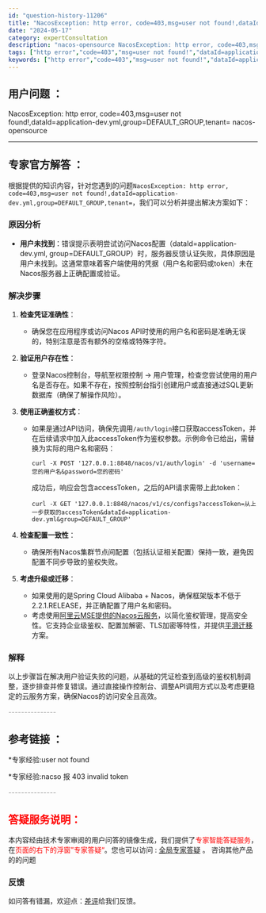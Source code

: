 ```yaml
---
id: "question-history-11206"
title: "NacosException: http error, code=403,msg=user not found!,dataId=application-dev.yml,group=DEFAULT_GROUP,tenant= nacos-opensource"
date: "2024-05-17"
category: expertConsultation
description: "nacos-opensource NacosException: http error, code=403,msg=user not found!,dataId=application-dev.yml,group=DEFAULT_GROUP,tenant="
tags: ["http error","code=403","msg=user not found!","dataId=application-dev.yml","group=DEFAULT_GROUP","tenant="]
keywords: ["http error","code=403","msg=user not found!","dataId=application-dev.yml","group=DEFAULT_GROUP","tenant="]
---
```


## 用户问题 ： 
 NacosException: http error, code=403,msg=user not found!,dataId=application-dev.yml,group=DEFAULT_GROUP,tenant= nacos-opensource 

---------------
## 专家官方解答 ：

根据提供的知识内容，针对您遇到的问题`NacosException: http error, code=403,msg=user not found!,dataId=application-dev.yml,group=DEFAULT_GROUP,tenant=`，我们可以分析并提出解决方案如下：

### 原因分析
- **用户未找到**：错误提示表明尝试访问Nacos配置（dataId=application-dev.yml, group=DEFAULT_GROUP）时，服务器反馈认证失败，具体原因是用户未找到。这通常意味着客户端使用的凭据（用户名和密码或token）未在Nacos服务器上正确配置或验证。

### 解决步骤
1. **检查凭证准确性**：
   - 确保您在应用程序或访问Nacos API时使用的用户名和密码是准确无误的，特别注意是否有额外的空格或特殊字符。
   
2. **验证用户存在性**：
   - 登录Nacos控制台，导航至权限控制 -> 用户管理，检查您尝试使用的用户名是否存在。如果不存在，按照控制台指引创建用户或直接通过SQL更新数据库（确保了解操作风险）。

3. **使用正确鉴权方式**：
   - 如果是通过API访问，确保先调用`/auth/login`接口获取accessToken，并在后续请求中加入此accessToken作为鉴权参数。示例命令已给出，需替换为实际的用户名和密码：
     ```shell
     curl -X POST '127.0.0.1:8848/nacos/v1/auth/login' -d 'username=您的用户名&password=您的密码'
     ```
     成功后，响应会包含accessToken，之后的API请求需带上此token：
     ```shell
     curl -X GET '127.0.0.1:8848/nacos/v1/cs/configs?accessToken=从上一步获取的accessToken&dataId=application-dev.yml&group=DEFAULT_GROUP'
     ```

4. **检查配置一致性**：
   - 确保所有Nacos集群节点间配置（包括认证相关配置）保持一致，避免因配置不同步导致的鉴权失败。

5. **考虑升级或迁移**：
   - 如果使用的是Spring Cloud Alibaba + Nacos，确保框架版本不低于2.2.1.RELEASE，并正确配置了用户名和密码。
   - 考虑使用[阿里云MSE提供的Nacos云服务](https://www.aliyun.com/product/aliware/mse?spm=nacos.cloud.topbar.0.0.0)，以简化鉴权管理，提高安全性。它支持企业级鉴权、配置加解密、TLS加密等特性，并提供[平滑迁移](https://help.aliyun.com/zh/mse/user-guide/migrate-applications-from-self-managed-instances-to-mse-microservices-registry?spm=a2c4g.11186623.0.0.76e17b26TS1Abr)方案。

### 解释
以上步骤旨在解决用户验证失败的问题，从基础的凭证检查到高级的鉴权机制调整，逐步排查并修复错误。通过直接操作控制台、调整API调用方式以及考虑更稳定的云服务方案，确保Nacos的访问安全且高效。


<font color="#949494">---------------</font> 


## 参考链接 ：

*专家经验:user not found 
 
 *专家经验:nacso 报 403 invalid token 


 <font color="#949494">---------------</font> 
 


## <font color="#FF0000">答疑服务说明：</font> 

本内容经由技术专家审阅的用户问答的镜像生成，我们提供了<font color="#FF0000">专家智能答疑服务</font>，在<font color="#FF0000">页面的右下的浮窗”专家答疑“</font>。您也可以访问 : [全局专家答疑](https://opensource.alibaba.com/chatBot) 。 咨询其他产品的的问题

### 反馈
如问答有错漏，欢迎点：[差评](https://ai.nacos.io/user/feedbackByEnhancerGradePOJOID?enhancerGradePOJOId=13745)给我们反馈。
